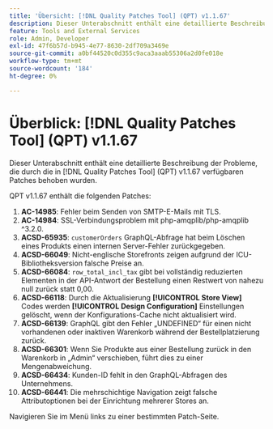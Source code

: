 ```yaml
---
title: 'Übersicht: [!DNL Quality Patches Tool] (QPT) v1.1.67'
description: Dieser Unterabschnitt enthält eine detaillierte Beschreibung der Probleme, die durch die in Version 1.1.67  [!DNL Quality Patches Tool]  Patches behoben wurden.
feature: Tools and External Services
role: Admin, Developer
exl-id: 47f6b57d-b945-4e77-8630-2df709a3469e
source-git-commit: a0bf44520c0d355c9aca3aaab55306a2d0fe018e
workflow-type: tm+mt
source-wordcount: '184'
ht-degree: 0%

---
```


# Überblick: [!DNL Quality Patches Tool] (QPT) v1.1.67

Dieser Unterabschnitt enthält eine detaillierte Beschreibung der Probleme, die durch die in [!DNL Quality Patches Tool] (QPT) v1.1.67 verfügbaren Patches behoben wurden.

QPT v1.1.67 enthält die folgenden Patches:
1. **AC-14985**: Fehler beim Senden von SMTP-E-Mails mit TLS.
1. **AC-14984**: SSL-Verbindungsproblem mit php-amqplib/php-amqplib ^3.2.0.
1. **ACSD-65935**: `customerOrders` GraphQL-Abfrage hat beim Löschen eines Produkts einen internen Server-Fehler zurückgegeben.
1. **ACSD-66049**: Nicht-englische Storefronts zeigen aufgrund der ICU-Bibliotheksversion falsche Preise an.
1. **ACSD-66084**: `row_total_incl_tax` gibt bei vollständig reduzierten Elementen in der API-Antwort der Bestellung einen Restwert von nahezu null zurück statt 0,00.
1. **ACSD-66118**: Durch die Aktualisierung **[!UICONTROL Store View]** Codes werden **[!UICONTROL Design Configuration]** Einstellungen gelöscht, wenn der Konfigurations-Cache nicht aktualisiert wird.
1. **ACSD-66139**: GraphQL gibt den Fehler „UNDEFINED“ für einen nicht vorhandenen oder inaktiven Warenkorb während der Bestellplatzierung zurück.
1. **ACSD-66301**: Wenn Sie Produkte aus einer Bestellung zurück in den Warenkorb in „Admin“ verschieben, führt dies zu einer Mengenabweichung.
1. **ACSD-66434**: Kunden-ID fehlt in den GraphQL-Abfragen des Unternehmens.
1. **ACSD-66441**: Die mehrschichtige Navigation zeigt falsche Attributoptionen bei der Einrichtung mehrerer Stores an.

Navigieren Sie im Menü links zu einer bestimmten Patch-Seite.
